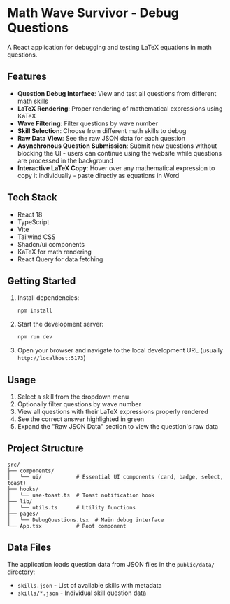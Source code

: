# Math Wave Survivor - Debug Questions

A React application for debugging and testing LaTeX equations in math questions.

## Features

- **Question Debug Interface**: View and test all questions from different math skills
- **LaTeX Rendering**: Proper rendering of mathematical expressions using KaTeX
- **Wave Filtering**: Filter questions by wave number
- **Skill Selection**: Choose from different math skills to debug
- **Raw Data View**: See the raw JSON data for each question
- **Asynchronous Question Submission**: Submit new questions without blocking the UI - users can continue using the website while questions are processed in the background
- **Interactive LaTeX Copy**: Hover over any mathematical expression to copy it individually - paste directly as equations in Word

## Tech Stack

- React 18
- TypeScript
- Vite
- Tailwind CSS
- Shadcn/ui components
- KaTeX for math rendering
- React Query for data fetching

## Getting Started

1. Install dependencies:

   ```bash
   npm install
   ```

2. Start the development server:

   ```bash
   npm run dev
   ```

3. Open your browser and navigate to the local development URL (usually `http://localhost:5173`)

## Usage

1. Select a skill from the dropdown menu
2. Optionally filter questions by wave number
3. View all questions with their LaTeX expressions properly rendered
4. See the correct answer highlighted in green
5. Expand the "Raw JSON Data" section to view the question's raw data

## Project Structure

```
src/
├── components/
│   └── ui/           # Essential UI components (card, badge, select, toast)
├── hooks/
│   └── use-toast.ts  # Toast notification hook
├── lib/
│   └── utils.ts      # Utility functions
├── pages/
│   └── DebugQuestions.tsx  # Main debug interface
└── App.tsx           # Root component
```

## Data Files

The application loads question data from JSON files in the `public/data/` directory:

- `skills.json` - List of available skills with metadata
- `skills/*.json` - Individual skill question data
